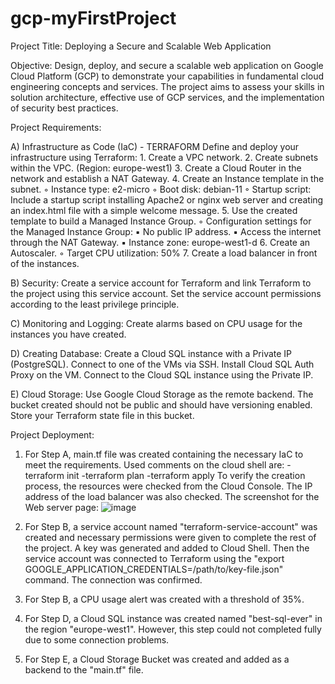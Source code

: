 # gcp-myFirstProject
Project Title: Deploying a Secure and Scalable Web Application

Objective: Design, deploy, and secure a scalable web application on Google Cloud Platform (GCP) to demonstrate your capabilities in fundamental cloud engineering concepts and services. The project aims to assess your skills in solution architecture, effective use of GCP services, and the implementation of security best practices.

Project Requirements: 

   A) Infrastructure as Code (IaC) - TERRAFORM Define and deploy your infrastructure using Terraform:
      1. Create a VPC network.
      2. Create subnets within the VPC. (Region: europe-west1)
      3. Create a Cloud Router in the network and establish a NAT Gateway.
      4. Create an Instance template in the subnet.
        ◦ Instance type: e2-micro
        ◦ Boot disk: debian-11
        ◦ Startup script: Include a startup script installing Apache2 or nginx web server and creating an index.html file with a simple welcome message.
      5. Use the created template to build a Managed Instance Group.
        ◦ Configuration settings for the Managed Instance Group:
            ▪ No public IP address.
            ▪ Access the internet through the NAT Gateway.
            ▪ Instance zone: europe-west1-d
      6. Create an Autoscaler.
        ◦ Target CPU utilization: 50%
      7. Create a load balancer in front of the instances.

   B) Security: Create a service account for Terraform and link Terraform to the project using this service account. Set the service account permissions according to the least privilege principle.

   C) Monitoring and Logging: Create alarms based on CPU usage for the instances you have created.

   D) Creating Database: Create a Cloud SQL instance with a Private IP (PostgreSQL). Connect to one of the VMs via SSH. Install Cloud SQL Auth Proxy on the VM. Connect to the Cloud SQL instance using the Private IP.

   E) Cloud Storage: Use Google Cloud Storage as the remote backend. The bucket created should not be public and should have versioning enabled. Store your Terraform state file in this bucket.

Project Deployment:
1. For Step A, main.tf file was created containing the necessary IaC to meet the requirements.
   Used comments on the cloud shell are:
     -terraform init
     -terraform plan
     -terraform apply
   To verify the creation process, the resources were checked from the Cloud Console. The IP address of the load balancer was also checked. The screenshot for the Web server page:
   ![image](https://github.com/tuanaguler/gcp-myFirstProject/assets/63639594/1b2ab33e-c590-4606-a49a-2a992d55653c)

2. For Step B, a service account named "terraform-service-account" was created and necessary permissions were given to complete the rest of the project. A key was generated and added to Cloud        Shell. Then the service account was connected to Terraform using the "export GOOGLE_APPLICATION_CREDENTIALS=/path/to/key-file.json" command. The connection was confirmed.

3. For Step B, a CPU usage alert was created with a threshold of 35%.

4. For Step D, a Cloud SQL instance was created named "best-sql-ever" in the region "europe-west1". However, this step could not completed fully due to some connection problems.

5. For Step E, a Cloud Storage Bucket was created and added as a backend to the "main.tf" file.
